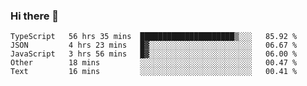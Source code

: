 ### Hi there 👋

<!--START_SECTION:waka-->
```text
TypeScript   56 hrs 35 mins  █████████████████████▒░░░   85.92 % 
JSON         4 hrs 23 mins   █▓░░░░░░░░░░░░░░░░░░░░░░░   06.67 % 
JavaScript   3 hrs 56 mins   █▓░░░░░░░░░░░░░░░░░░░░░░░   06.00 % 
Other        18 mins         ░░░░░░░░░░░░░░░░░░░░░░░░░   00.47 % 
Text         16 mins         ░░░░░░░░░░░░░░░░░░░░░░░░░   00.41 % 
```
<!--END_SECTION:waka-->

<!--
**arlenxuzj/arlenxuzj** is a ✨ _special_ ✨ repository because its `README.md` (this file) appears on your GitHub profile.

Here are some ideas to get you started:

- 🔭 I’m currently working on ...
- 🌱 I’m currently learning ...
- 👯 I’m looking to collaborate on ...
- 🤔 I’m looking for help with ...
- 💬 Ask me about ...
- 📫 How to reach me: ...
- 😄 Pronouns: ...
- ⚡ Fun fact: ...
-->
